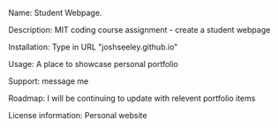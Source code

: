 Name: Student Webpage.

Description: MIT coding course assignment - create a student webpage

Installation: Type in URL "joshseeley.github.io"

Usage: A place to showcase personal portfolio

Support: message me

Roadmap: I will be continuing to update with relevent portfolio items

License information: Personal website
